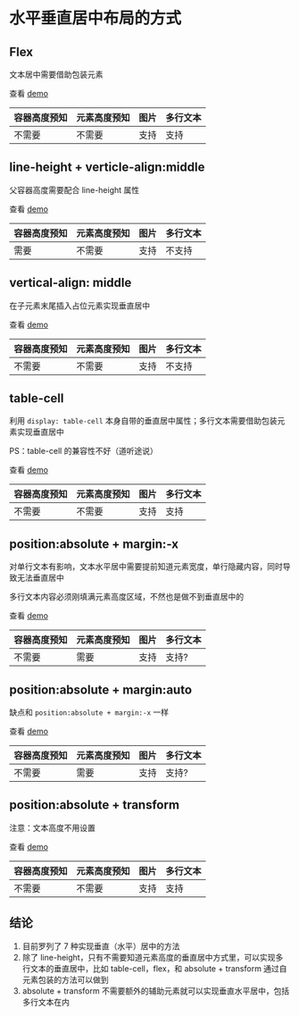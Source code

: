 # 水平垂直居中布局的方式

## Flex

文本居中需要借助包装元素

查看 [demo](https://tolerance-go.github.io/keep-learning/components-square/?path=/story/水平垂直居中布局的方式--flex)

| 容器高度预知 | 元素高度预知 | 图片 | 多行文本 |
| ------------ | ------------ | ---- | -------- |
| 不需要       | 不需要       | 支持 | 支持     |

## line-height + verticle-align:middle

父容器高度需要配合 line-height 属性

查看 [demo](https://tolerance-go.github.io/keep-learning/components-square/?path=/story/水平垂直居中布局的方式--line-height-and-vertical-align)

| 容器高度预知 | 元素高度预知 | 图片 | 多行文本 |
| ------------ | ------------ | ---- | -------- |
| 需要         | 不需要       | 支持 | 不支持   |

## vertical-align: middle

在子元素末尾插入占位元素实现垂直居中

查看 [demo](https://tolerance-go.github.io/keep-learning/components-square/?path=/story/水平垂直居中布局的方式--vertical-align)

| 容器高度预知 | 元素高度预知 | 图片 | 多行文本 |
| ------------ | ------------ | ---- | -------- |
| 不需要       | 不需要       | 支持 | 不支持   |

## table-cell

利用 `display: table-cell` 本身自带的垂直居中属性；多行文本需要借助包装元素实现垂直居中

PS：table-cell 的兼容性不好（道听途说）

查看 [demo](https://tolerance-go.github.io/keep-learning/components-square/?path=/story/水平垂直居中布局的方式--table-cell)

| 容器高度预知 | 元素高度预知 | 图片 | 多行文本 |
| ------------ | ------------ | ---- | -------- |
| 不需要       | 不需要       | 支持 | 支持     |

## position:absolute + margin:-x

对单行文本有影响，文本水平居中需要提前知道元素宽度，单行隐藏内容，同时导致无法垂直居中

多行文本内容必须刚填满元素高度区域，不然也是做不到垂直居中的

查看 [demo](https://tolerance-go.github.io/keep-learning/components-square/?path=/story/水平垂直居中布局的方式--absolute-margin)

| 容器高度预知 | 元素高度预知 | 图片 | 多行文本 |
| ------------ | ------------ | ---- | -------- |
| 不需要       | 需要         | 支持 | 支持?    |

## position:absolute + margin:auto

缺点和 `position:absolute + margin:-x` 一样

查看 [demo](https://tolerance-go.github.io/keep-learning/components-square/?path=/story/水平垂直居中布局的方式--absolute-margin-2)

| 容器高度预知 | 元素高度预知 | 图片 | 多行文本 |
| ------------ | ------------ | ---- | -------- |
| 不需要       | 需要         | 支持 | 支持?    |

## position:absolute + transform

注意：文本高度不用设置

查看 [demo](https://tolerance-go.github.io/keep-learning/components-square/?path=/story/水平垂直居中布局的方式--absolute-transform)

| 容器高度预知 | 元素高度预知 | 图片 | 多行文本 |
| ------------ | ------------ | ---- | -------- |
| 不需要       | 不需要       | 支持 | 支持     |

## 结论

1. 目前罗列了 7 种实现垂直（水平）居中的方法
2. 除了 line-height，只有不需要知道元素高度的垂直居中方式里，可以实现多行文本的垂直居中，比如 table-cell，flex，和 absolute + transform 通过自元素包装的方法可以做到
3. absolute + transform 不需要额外的辅助元素就可以实现垂直水平居中，包括多行文本在内
